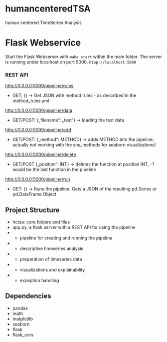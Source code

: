 # humancenteredTSA
human centered TimeSeries Analysis

# Flask Webservice
Start the Flask Webserver with `make start` within the main folder. The server is running under localhost on port 5000.
`htpp://localhost:5000`

### REST API

http://0.0.0.0:5000/pipeline/rules
- GET; {} -> Get JSON with method rules - as described in the method_rules.yml

http://0.0.0.0:5000/pipeline/data
- GET/POST: {„filename“: „test“} -> loading the test data

http://0.0.0.0:5000/pipeline/add
- GET/POST: {„method“: METHOD} -> adds METHOD into the pipeline; actually not working with the sns_methods for seaborn visualizations!

http://0.0.0.0:5000/pipeline/delete
 - GET/POST {„position“: INT} -> deletes the function at position INT, -1 would be the last function in the pipeline

http://0.0.0.0:5000/pipeline/run
- GET: {} -> Runs the pipeline. Gets a JSON of the resulting pd.Series or pd.DataFrame Object


## Project Structure
- hctsa: core folders and files
- app.py, a flask server with a REST API for using the pipeline
- - pipeline for creating and running the pipeline
- - descriptive timeseries analysis
- - preparation of timeseries data
- - visualizations and explainability
- - exception handling

## Dependencies
- pandas
- math
- matplotlib
- seaborn
- flask
- flask_cors
